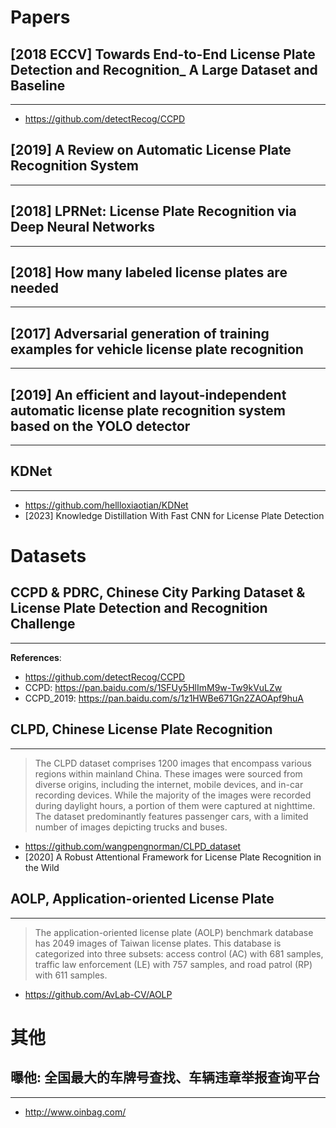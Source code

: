 # Papers

## [2018 ECCV] Towards End-to-End License Plate Detection and Recognition_ A Large Dataset and Baseline
---
- https://github.com/detectRecog/CCPD

## [2019] A Review on Automatic License Plate Recognition System
---

## [2018] LPRNet: License Plate Recognition via Deep Neural Networks
---

## [2018] How many labeled license plates are needed
---

## [2017] Adversarial generation of training examples for vehicle license plate recognition
---

## [2019] An efficient and layout-independent automatic license plate recognition system based on the YOLO detector
----

## KDNet
---
- https://github.com/hellloxiaotian/KDNet
- [2023] Knowledge Distillation With Fast CNN for License Plate Detection


# Datasets

## CCPD & PDRC, Chinese City Parking Dataset & License Plate Detection and Recognition Challenge
---
**References**:
- https://github.com/detectRecog/CCPD
- CCPD: https://pan.baidu.com/s/1SFUy5HlImM9w-Tw9kVuLZw
- CCPD_2019: https://pan.baidu.com/s/1z1HWBe671Gn2ZAOApf9huA

## CLPD, Chinese License Plate Recognition
---
> The CLPD dataset comprises 1200 images that encompass various regions within mainland China. These images were sourced from diverse origins, including the internet, mobile devices, and in-car recording devices. While the majority of the images were recorded during daylight hours, a portion of them were captured at nighttime. The dataset predominantly features passenger cars, with a limited number of images depicting trucks and buses.

- https://github.com/wangpengnorman/CLPD_dataset
- [2020] A Robust Attentional Framework for License Plate Recognition in the Wild

## AOLP, Application-oriented License Plate
---
> The application-oriented license plate (AOLP) benchmark database has 2049 images of Taiwan license plates. This database is categorized into three subsets: access control (AC) with 681 samples, traffic law enforcement (LE) with 757 samples, and road patrol (RP) with 611 samples. 

- https://github.com/AvLab-CV/AOLP


# 其他

## 曝他: 全国最大的车牌号查找、车辆违章举报查询平台
---
- http://www.oinbag.com/

